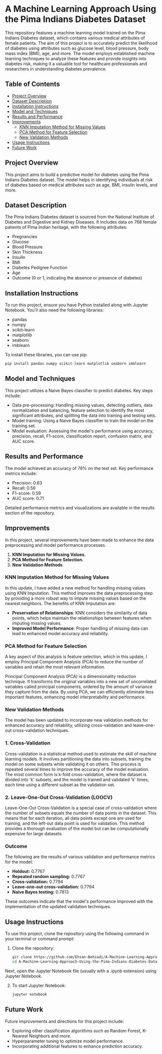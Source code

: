 # A Machine Learning Approach Using the Pima Indians Diabetes Dataset

This repository features a machine learning model trained on the Pima Indians Diabetes dataset, which contains various medical attributes of female patients. The aim of this project is to accurately predict the likelihood of diabetes using attributes such as glucose level, blood pressure, body mass index (BMI), age, and more. The model employs established machine learning techniques to analyze these features and provide insights into diabetes risk, making it a valuable tool for healthcare professionals and researchers in understanding diabetes prevalence.  

## Table of Contents  

- [Project Overview](#project-overview)  
- [Dataset Description](#dataset-description)  
- [Installation Instructions](#installation-instructions)  
- [Model and Techniques](#model-and-techniques)      
- [Results and Performance](#results-and-performance)
- [Improvements](#improvements)  
    - [KNN Imputation Method for Missing Values](#knn-imputation-method-for-missing-values)
    - [PCA Method for Feature Selection](#pca-method-for-feature-selection) 
    - [New Validation Methods](#new-validation-methods) 
- [Usage Instructions](#usage-instructions)  
- [Future Work](#future-work)

## Project Overview

This project aims to build a predictive model for diabetes using the Pima Indians Diabetes dataset. The model helps in identifying individuals at risk of diabetes based on medical attributes such as age, BMI, insulin levels, and more.

## Dataset Description

The Pima Indians Diabetes dataset is sourced from the National Institute of Diabetes and Digestive and Kidney Diseases. It includes data on 768 female patients of Pima Indian heritage, with the following attributes:
- Pregnancies
- Glucose
- Blood Pressure
- Skin Thickness
- Insulin
- BMI
- Diabetes Pedigree Function
- Age
- Outcome (0 or 1, indicating the absence or presence of diabetes)

## Installation Instructions  
To run this project, ensure you have Python installed along with Jupyter Notebook. You'll also need the following libraries:  
- pandas  
- numpy  
- scikit-learn  
- matplotlib  
- seaborn  
- imblearn

To install these libraries, you can use pip:  
```bash  
pip install pandas numpy scikit-learn matplotlib seaborn imblearn
```

## Model and Techniques  

This project utilizes a Naive Bayes classifier to predict diabetes. Key steps include:  
- Data pre-processing: Handling missing values, detecting outliers, data normalization and balancing, feature selection to identify the most significant attributes, and splitting the data into training and testing sets.  
- Model training: Using a Naive Bayes classifier to train the model on the training set.  
- Model evaluation: Assessing the model's performance using accuracy, precision, recall, F1-score, classification report, confusion matrix, and AUC score.  

## Results and Performance

The model achieved an accuracy of 78% on the test set. Key performance metrics include:
- Precision: 0.63
- Recall: 0.56
- F1-score: 0.59
- AUC score: 0.71

Detailed performance metrics and visualizations are available in the results section of the repository.

## Improvements  

In this project, several improvements have been made to enhance the data preprocessing and model performance processes. 

1. **KNN Imputation for Missing Values.**
2. **PCA Method for Feature Selection.**
3. **New Validation Methods** 

### KNN Imputation Method for Missing Values  

In this update, I have added a new method for handling missing values using KNN Imputation. This method improves the data preprocessing step by providing a more robust way to impute missing values based on the nearest neighbors. The benefits of KNN Imputation are:  
- **Preservation of Relationships**: KNN considers the similarity of data points, which helps maintain the relationships between features when imputing missing values.  
- **Improved Model Performance**: Proper handling of missing data can lead to enhanced model accuracy and reliability.

### PCA Method for Feature Selection

A key aspect of this analysis is feature selection, which in this update, I employ Principal Component Analysis (PCA) to reduce the number of variables and retain the most relevant information.

Principal Component Analysis (PCA) is a dimensionality reduction technique. It transforms the original variables into a new set of uncorrelated variables called principal components, ordered by the amount of variance they capture from the data. By using PCA, we can efficiently eliminate less important features, enhancing model interpretability and performance.

### New Validation Methods

The model has been updated to incorporate new validation methods for enhanced accuracy and reliability, utilizing cross-validation and leave-one-out cross-validation techniques.

### 1. Cross-Validation  

Cross-validation is a statistical method used to estimate the skill of machine learning models. It involves partitioning the data into subsets, training the model on some subsets while validating it on others. This process is repeated several times to improve the accuracy of the model evaluation. The most common form is k-fold cross-validation, where the dataset is divided into 'k' subsets, and the model is trained and validated 'k' times, each time using a different subset as the validation set.

### 2. Leave-One-Out Cross-Validation (LOOCV)  

Leave-One-Out Cross-Validation is a special case of cross-validation where the number of subsets equals the number of data points in the dataset. This means that for each iteration, all data points except one are used for training, and the left-out data point is used for validation. This method provides a thorough evaluation of the model but can be computationally expensive for large datasets.

### Outcome  

The following are the results of various validation and performance metrics for the model:  

- **Holdout:** 0.7767  
- **Repeated random sampling:** 0.7767  
- **Cross-validation:** 0.7794  
- **Leave-one-out cross-validation:** 0.7794  
- **Naive Bayes testing:** 0.7813    

These outcomes indicate that the model's performance improved with the implementation of the updated validation techniques. 

## Usage Instructions

To use this project, clone the repository using the following command in your terminal or command prompt:

1. Clone the repository:
   ```bash
   git clone https://github.com/Ehsan-Behzadi/A-Machine-Learning-Approach-Using-the-Pima-Indians-Diabetes-Dataset.git  
   cd A-Machine-Learning-Approach-Using-the-Pima-Indians-Diabetes-Dataset
   ```
Next, open the Jupyter Notebook file (usually with a .ipynb extension) using Jupyter Notebook.   

2. To start Jupyter Notebook:
   ```bash
   jupyter notebook
   ```

## Future Work

Future improvements and directions for this project include:
- Exploring other classification algorithms such as Random Forest, K-Nearest Neighbors and more.
- Hyperparameter tuning to optimize model performance.
- Incorporating additional features to enhance prediction accuracy.